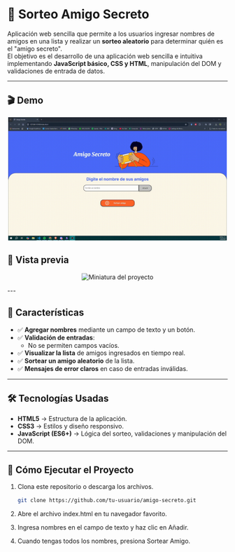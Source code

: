 # 🎁 Sorteo Amigo Secreto

Aplicación web sencilla que permite a los usuarios ingresar nombres de amigos en una lista y realizar un **sorteo aleatorio** para determinar quién es el "amigo secreto".  
El objetivo es el desarrollo de una aplicación web sencilla e intuitiva implementando **JavaScript básico, CSS y HTML**, manipulación del DOM y validaciones de entrada de datos.

---
## 🎬 Demo 

<p align="center">
  <img src="./assets/Demo.gif" alt="Demo Amigo Secreto" width="500">
</p>

## 📸 Vista previa

<p align="center">
  <img src="./assets/screenshot.png" alt="Miniatura del proyecto" width="400">
</p>
---


## 📌 Características

- ✅ **Agregar nombres** mediante un campo de texto y un botón.
- ✅ **Validación de entradas**:
  - No se permiten campos vacíos.  
- ✅ **Visualizar la lista** de amigos ingresados en tiempo real.
- ✅ **Sortear un amigo aleatorio** de la lista.
- ✅ **Mensajes de error claros** en caso de entradas inválidas.

---

## 🛠️ Tecnologías Usadas

- **HTML5** → Estructura de la aplicación.  
- **CSS3** → Estilos y diseño responsivo.  
- **JavaScript (ES6+)** → Lógica del sorteo, validaciones y manipulación del DOM.  

---

## 🚀 Cómo Ejecutar el Proyecto

1. Clona este repositorio o descarga los archivos.
   ```bash
   git clone https://github.com/tu-usuario/amigo-secreto.git
2. Abre el archivo index.html en tu navegador favorito.

3. Ingresa nombres en el campo de texto y haz clic en Añadir.

4. Cuando tengas todos los nombres, presiona Sortear Amigo.
